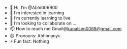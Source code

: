 - 👋 Hi, I’m @Abhi006900
- 👀 I’m interested in learning 
- 🌱 I’m currently learning to live
- 💞️ I’m looking to collaborate on ...
- 📫 How to reach me Gmail@kunalsen0069@gmail.com
- 😄 Pronouns: Abhimanyu 
- ⚡ Fun fact: Nothing

<!---
Abhi006900/Abhi006900 is a ✨ special ✨ repository because its `README.md` (this file) appears on your GitHub profile.
You can click the Preview link to take a look at your changes.
--->
